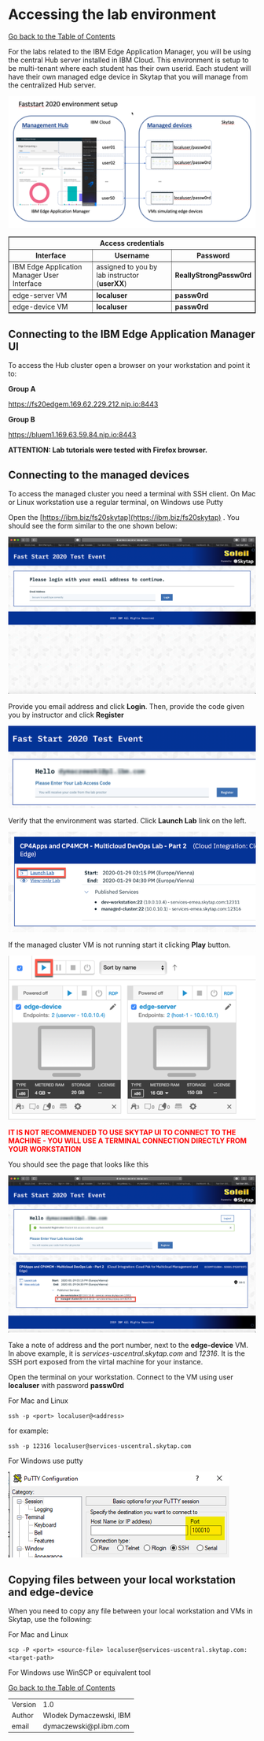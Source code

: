 # Accessing the lab environment

[Go back to the Table of Contents](./README.md)

For the labs related to the IBM Edge Application Manager, you will be using the central Hub server installed in IBM Cloud. This environment is setup to be multi-tenant where each student has their own userid.  Each student will have their own managed edge device in Skytap that you will manage from the centralized Hub server.

![](images/2020-02-17-21-24-34.png)

<table border="1">
<tr><th colspan="3">Access credentials</th></tr>
<tr><th>Interface</th><th>Username</th><th>Password</th></tr>
<tr><td>IBM Edge Application Manager User Interface</td><td>assigned to you by lab instructor (<b>userXX</b>)</td><td><b>ReallyStrongPassw0rd</b></td></tr>
<tr><td>edge-server VM</td><td><b>localuser</b></td><td><b>passw0rd</b></td></tr>
<tr><td>edge-device VM</td><td><b>localuser</b></td><td><b>passw0rd</b></td></tr>
</table>

## Connecting to the IBM Edge Application Manager UI

To access the Hub cluster open a browser on your workstation and point it to:

**Group A**

<a href="https://fs20edgem.169.62.229.212.nip.io:8443" target="_blank">https://fs20edgem.169.62.229.212.nip.io:8443</a>

**Group B**

<a href="https://bluem1.169.63.59.84.nip.io:8443" target="_blank">https://bluem1.169.63.59.84.nip.io:8443</a>


**ATTENTION: Lab tutorials were tested with Firefox browser.**

## Connecting to the managed devices

To access the managed cluster you need a terminal with SSH client. On Mac or Linux workstation use a regular terminal, on Windows use Putty

Open the [https://ibm.biz/fs20skytap](https://ibm.biz/fs20skytap) . You should see the form similar to the one shown below:

![](images/2020-01-20-13-57-59.png)

Provide you email address and click **Login**. Then, provide the code given you by instructor and click **Register**

![](images/2020-01-20-14-09-35.png)

Verify that the environment was started. Click **Launch Lab** link on the left.

![](images/2020-01-20-14-16-12.png)

If the managed cluster VM is not running start it clicking **Play** button. 

![](images/2020-01-21-22-45-24.png)

<span style="color:red">**IT IS NOT RECOMMENDED TO USE SKYTAP UI TO CONNECT TO THE MACHINE - YOU WILL USE A TERMINAL CONNECTION DIRECTLY FROM YOUR WORKSTATION**</span>

You should see the page that looks like this

![](images/2020-01-20-13-55-03.png)

Take a note of address and the port number, next to the **edge-device** VM. In above example, it is *services-uscentral.skytap.com* and *12316*. It is the SSH port exposed from the virtal machine for your instance.

Open the terminal on your workstation. Connect to the VM using user **localuser** with password **passw0rd**

For Mac and Linux
```
ssh -p <port> localuser@<address>
```

for example:
```
ssh -p 12316 localuser@services-uscentral.skytap.com
```

For Windows use putty

![](images/2020-01-20-15-25-41.png)

## Copying files between your local workstation and edge-device

When you need to copy any file between your local workstation and VMs in Skytap, use the following:

For Mac and  Linux
```
scp -P <port> <source-file> localuser@services-uscentral.skytap.com:<target-path>
```

For Windows use WinSCP or equivalent tool


[Go back to the Table of Contents](./README.md)

<table>
  <tr>
    <td>Version</td>
    <td>1.0</td>
  </tr>
  <tr>
    <td>Author</td>
    <td>Wlodek Dymaczewski, IBM</td>
  </tr>
  <tr>
    <td>email</td>
    <td>dymaczewski@pl.ibm.com</td>
  </tr>
</table>


